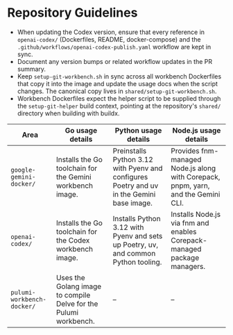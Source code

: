 # Repository Guidelines

- When updating the Codex version, ensure that every reference in `openai-codex/` (Dockerfiles, README, docker-compose) and the
  `.github/workflows/openai-codex-publish.yaml` workflow are kept in sync.
- Document any version bumps or related workflow updates in the PR summary.
- Keep `setup-git-workbench.sh` in sync across all workbench Dockerfiles that copy it into the image and update the usage docs when the script changes. The canonical copy lives in `shared/setup-git-workbench.sh`.
- Workbench Dockerfiles expect the helper script to be supplied through the `setup-git-helper` build context, pointing at the repository's `shared/` directory when building with buildx.

| Area | Go usage details | Python usage details | Node.js usage details |
| --- | --- | --- | --- |
| `google-gemini-docker/` | Installs the Go toolchain for the Gemini workbench image. | Preinstalls Python 3.12 with Pyenv and configures Poetry and uv in the Gemini base image. | Provides fnm-managed Node.js along with Corepack, pnpm, yarn, and the Gemini CLI. |
| `openai-codex/` | Installs the Go toolchain for the Codex workbench image. | Installs Python 3.12 with Pyenv and sets up Poetry, uv, and common Python tooling. | Installs Node.js via fnm and enables Corepack-managed package managers. |
| `pulumi-workbench-docker/` | Uses the Golang image to compile Delve for the Pulumi workbench. | – | – |
